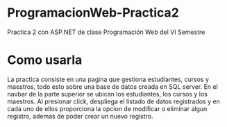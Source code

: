 # ProgramacionWeb-Practica2
Practica 2 con ASP.NET de clase Programación Web del VI Semestre

# Como usarla
La practica consiste en una pagina que gestiona estudiantes, cursos y maestros, todo esto sobre una base de datos creada en SQL server. 
En el navbar de la parte superior se ubican los estudiantes, los cursos y los maestros.
Al presionar click, despliega el listado de datos registrados y en cada uno de ellos proporciona la opcion de modificar o eliminar algun registro, ademas de poder crear
un nuevo registro.
